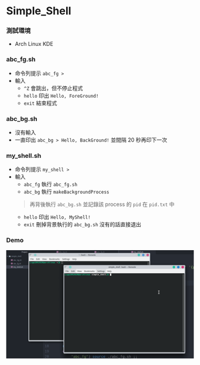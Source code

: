 # Simple_Shell
### 測試環境
* Arch Linux KDE

### abc_fg.sh
* 命令列提示 `abc_fg >`
* 輸入
	* `^Z` 會跳出，但不停止程式
	* `hello` 印出 `Hello, ForeGround!`
	* `exit` 結束程式

### abc_bg.sh
* 沒有輸入
* 一直印出 `abc_bg > Hello, BackGround!` 並間隔 20 秒再印下一次

### my_shell.sh
* 命令列提示 `my_shell >`
* 輸入
	* `abc_fg` 執行 `abc_fg.sh`
	* `abc_bg` 執行 `makeBackgroundProcess`
	> 再背後執行 `abc_bg.sh` 並記錄該 process 的 `pid` 在 `pid.txt` 中
	* `hello` 印出 `Hello, MyShell!`
	* `exit` 刪掉背景執行的 `abc_bg.sh` 沒有的話直接退出

### Demo
![demo](result.gif)